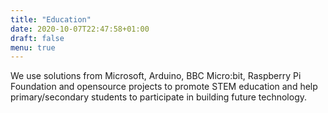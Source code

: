 ```yaml
---
title: "Education"
date: 2020-10-07T22:47:58+01:00
draft: false
menu: true
---
```


We use solutions from Microsoft, Arduino, BBC Micro:bit, Raspberry Pi Foundation and opensource projects to promote STEM education and help primary/secondary students to participate in building future technology.
